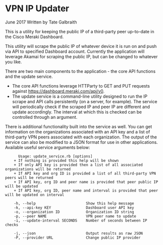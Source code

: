 # VPN IP Updater

June 2017
Written by Tate Galbraith

This is a utility for keeping the public IP of a third-party peer up-to-date in the Cisco Meraki Dashboard.

This utility will scrape the public IP of whatever device it is run on and push via API to specified Dashboard account. Currently the application will leverage Akamai for scraping the public IP, but can be changed to whatever you like.

There are two main components to the application - the core API functions and the update service.
- The core API functions leverage HTTParty to GET and PUT requests against https://dashboard.meraki.com/api/v0.
- The update service is a command-line utility designed to run the IP scrape and API calls persistently (on a server, for example). The service will periodically check if the scraped IP and peer IP are different and update accordingly. The interval at which this is checked can be controlled through an argument.

There is additional functionality built into the service as well. You can get information on the organizations associated with an API key and a list of third-party VPN peers associated with each organization. The output of the service can also be modified to a JSON format for use in other applications. Available useful service arguments below:
```
      Usage: update_service.rb [options]
    + If nothing is provided this help will be shown
    + If only API key is provided then a list of all associated organizations will be returned
    + If API key and org ID is provided a list of all third-party VPN peers will be returned
    + If API key, org ID and peer name is provided that peer public IP will be updated
    + If API key, org ID, peer name and interval is provided that peer will be updated on interval

    -h, --help                       Show this help message
    -k, --api-key KEY                Dashboard user API key
    -o, --organization ID            Organization ID string
    -p, --peer NAME                  VPN peer name to update
    -i, --update-interval SECONDS    Number of seconds between IP checks

    -j, --json                       Output results as raw JSON
    -P, --provider URL               Change public IP provider

```
